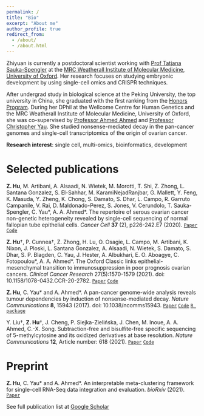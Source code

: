 ```yaml
---
permalink: /
title: "Bio"
excerpt: "About me"
author_profile: true
redirect_from: 
  - /about/
  - /about.html
---
```


Zhiyuan is currently a postdoctoral scientist working with [Prof Tatjana Sauka-Spengler](https://www.rdm.ox.ac.uk/people/tatjan-sauka-spengler) at the [MRC Weatherall Institute of Molecular Medicine](https://www.imm.ox.ac.uk), [University of Oxford](http://www.ox.ac.uk). Her research focuses on studying embryonic development by using single-cell omics and CRISPR techniques.


After undergrad study in biological science at the Peking University, the top university in China, she graduated with the first ranking from the [Honors Program](http://web.bio.pku.edu.cn/UHPB/). During her DPhil at the Wellcome Centre for Human Genetics and the MRC Weatherall Institute of Molecular Medicine, University of Oxford, she was co-supervised by [Professor Ahmed Ahmed](https://www.imm.ox.ac.uk/people/ahmed-ahmed) and [Professor Christopher Yau](https://cwcyau.github.io). She studied nonsense-mediated decay in the pan-cancer genomes and single-cell transcriptomics of the origin of ovarian cancer. 

**Research interest**: single cell, multi-omics, bioinformatics, development


Selected publications
======

__Z. Hu__, M. Artibani, A. Alsaadi, N. Wietek, M. Morotti, T. Shi, Z. Zhong, L. Santana Gonzalez, S. El-Sahhar, M. KaramiNejadRanjbar, G. Mallett, Y. Feng, K. Masuda, Y. Zheng, K. Chong, S. Damato, S. Dhar, L. Campo, R. Garruto Campanile, V. Rai, D. Maldonado-Perez, S. Jones, V. Cerundolo, T. Sauka-Spengler, C. Yau\*, A. A. Ahmed\*. The repertoire of serous ovarian cancer non-genetic heterogeneity revealed by single-cell sequencing of normal fallopian tube epithelial cells. *Cancer Cell* **37** (2), p226-242.E7 (2020).
[`Paper`](https://www.sciencedirect.com/science/article/pii/S1535610820300428) [`Code`](https://zhiyhu.github.io/scFT-paper/)


__Z. Hu__†, P. Cunnea†, Z. Zhong, H. Lu, O. Osagie, L. Campo, M. Artibani, K. Nixon, J. Ploski, L. Santana Gonzalez, A. Alsaadi, N. Wietek, S. Damato, S. Dhar, S. P. Blagden, C. Yau, J. Hester, A. Albukhari, E. O. Aboagye, C. Fotopoulou\*, A. A. Ahmed\*. The Oxford Classic links epithelial-mesenchymal transition to immunosuppression in poor prognosis ovarian cancers.  *Clinical Cancer Research* 27(5):1570-1579 (2021).  doi: 10.1158/1078-0432.CCR-20-2782. [`Paper`](https://clincancerres.aacrjournals.org/content/early/2021/01/12/1078-0432.CCR-20-2782) [`Code`](https://codeocean.com/capsule/6646000/tree)


__Z. Hu__, C. Yau\* and A. Ahmed\*. A pan-cancer genome-wide analysis reveals tumour dependencies by induction of nonsense-mediated decay. *Nature Communications* **8**, 15943 (2017). doi: 10.1038/ncomms15943. [`Paper`](https://www.nature.com/articles/ncomms15943)  [`Code`](https://github.com/zhiyhu/NMD-paper)  [`R package`](https://github.com/zhiyhu/masonmd)


Y. Liu†, __Z. Hu__†, J. Cheng, P. Siejka-Zielińska, J. Chen, M. Inoue, A. A. Ahmed, C.-X. Song. Subtraction-free and bisulfite-free specific sequencing of 5-methylcytosine and its oxidized derivatives at base resolution. *Nature Communications* **12**, Article number: 618 (2021). [`Paper`](https://doi.org/10.1038/s41467-021-20920-2) [`Code`](https://github.com/zhiyhu/CAPS-paper)


Preprint
======
__Z. Hu__, C. Yau\* and A. Ahmed\*. An interpretable meta-clustering framework for single-cell RNA-Seq data integration and evaluation. *bioRxiv* (2021). [`Paper`](https://www.biorxiv.org/content/10.1101/2021.03.29.437525v1.full)



See full publication list at [Google Scholar](https://scholar.google.co.uk/citations?hl=en&user=TORNxtcAAAAJ&view_op=list_works&sortby=pubdate)



